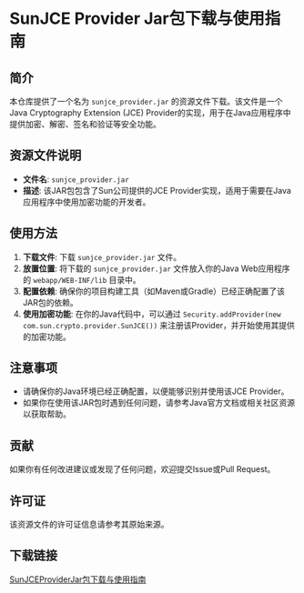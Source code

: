 # SunJCE Provider Jar包下载与使用指南

## 简介

本仓库提供了一个名为 `sunjce_provider.jar` 的资源文件下载。该文件是一个Java Cryptography Extension (JCE) Provider的实现，用于在Java应用程序中提供加密、解密、签名和验证等安全功能。

## 资源文件说明

- **文件名**: `sunjce_provider.jar`
- **描述**: 该JAR包包含了Sun公司提供的JCE Provider实现，适用于需要在Java应用程序中使用加密功能的开发者。

## 使用方法

1. **下载文件**: 下载 `sunjce_provider.jar` 文件。
2. **放置位置**: 将下载的 `sunjce_provider.jar` 文件放入你的Java Web应用程序的 `webapp/WEB-INF/lib` 目录中。
3. **配置依赖**: 确保你的项目构建工具（如Maven或Gradle）已经正确配置了该JAR包的依赖。
4. **使用加密功能**: 在你的Java代码中，可以通过 `Security.addProvider(new com.sun.crypto.provider.SunJCE())` 来注册该Provider，并开始使用其提供的加密功能。

## 注意事项

- 请确保你的Java环境已经正确配置，以便能够识别并使用该JCE Provider。
- 如果你在使用该JAR包时遇到任何问题，请参考Java官方文档或相关社区资源以获取帮助。

## 贡献

如果你有任何改进建议或发现了任何问题，欢迎提交Issue或Pull Request。

## 许可证

该资源文件的许可证信息请参考其原始来源。

## 下载链接

[SunJCEProviderJar包下载与使用指南](https://pan.quark.cn/s/b1939ee7c5db)